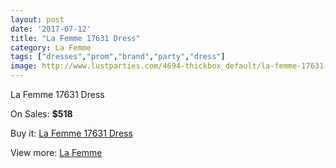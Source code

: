 ```yaml
---
layout: post
date: '2017-07-12'
title: "La Femme 17631 Dress"
category: La Femme
tags: ["dresses","prom","brand","party","dress"]
image: http://www.lustparties.com/4694-thickbox_default/la-femme-17631-dress.jpg
---
```

La Femme 17631 Dress

On Sales: **$518**
<a href="https://www.lustparties.com/en/la-femme/1568-la-femme-17631-dress.html"><amp-img layout="responsive" width="600" height="600" src="//www.lustparties.com/4694-thickbox_default/la-femme-17631-dress.jpg" alt="La Femme 17631 Dress 0" /></a>
<a href="https://www.lustparties.com/en/la-femme/1568-la-femme-17631-dress.html"><amp-img layout="responsive" width="600" height="600" src="//www.lustparties.com/4695-thickbox_default/la-femme-17631-dress.jpg" alt="La Femme 17631 Dress 1" /></a>

Buy it: [La Femme 17631 Dress](https://www.lustparties.com/en/la-femme/1568-la-femme-17631-dress.html "La Femme 17631 Dress")

View more: [La Femme](https://www.lustparties.com/en/4-la-femme "La Femme")